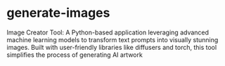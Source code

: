 # generate-images
Image Creator Tool: A Python-based application leveraging advanced machine learning models to transform text prompts into visually stunning images. Built with user-friendly libraries like diffusers and torch, this tool simplifies the process of generating AI artwork
